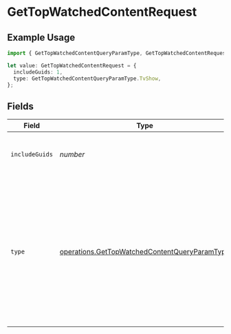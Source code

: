 # GetTopWatchedContentRequest

## Example Usage

```typescript
import { GetTopWatchedContentQueryParamType, GetTopWatchedContentRequest } from "@lukehagar/plexjs/sdk/models/operations";

let value: GetTopWatchedContentRequest = {
  includeGuids: 1,
  type: GetTopWatchedContentQueryParamType.TvShow,
};
```

## Fields

| Field                                                                                                                                                                           | Type                                                                                                                                                                            | Required                                                                                                                                                                        | Description                                                                                                                                                                     | Example                                                                                                                                                                         |
| ------------------------------------------------------------------------------------------------------------------------------------------------------------------------------- | ------------------------------------------------------------------------------------------------------------------------------------------------------------------------------- | ------------------------------------------------------------------------------------------------------------------------------------------------------------------------------- | ------------------------------------------------------------------------------------------------------------------------------------------------------------------------------- | ------------------------------------------------------------------------------------------------------------------------------------------------------------------------------- |
| `includeGuids`                                                                                                                                                                  | *number*                                                                                                                                                                        | :heavy_minus_sign:                                                                                                                                                              | Adds the Guids object to the response<br/>                                                                                                                                      | 1                                                                                                                                                                               |
| `type`                                                                                                                                                                          | [operations.GetTopWatchedContentQueryParamType](../../../sdk/models/operations/gettopwatchedcontentqueryparamtype.md)                                                           | :heavy_check_mark:                                                                                                                                                              | The type of media to retrieve.<br/>1 = movie<br/>2 = show<br/>3 = season<br/>4 = episode<br/>E.g. A movie library will not return anything with type 3 as there are no seasons for movie libraries<br/> | 2                                                                                                                                                                               |
